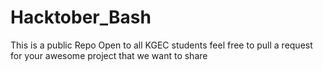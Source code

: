 # Hacktober_Bash
This is a public Repo Open to all KGEC students feel free to pull a request for your awesome project that we want to share
